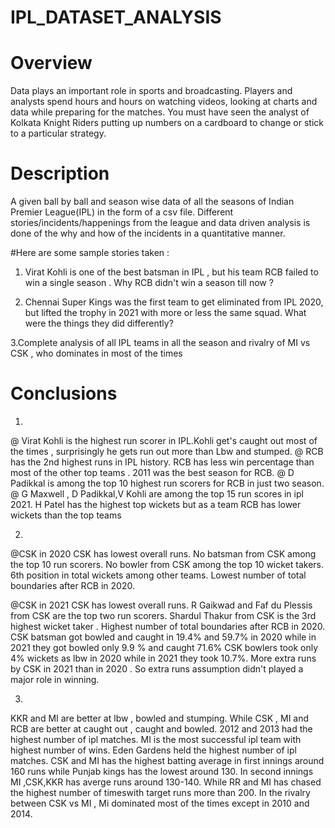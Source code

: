 # IPL_DATASET_ANALYSIS
# Overview
Data plays an important role in sports and broadcasting. Players and analysts
spend hours and hours on watching videos, looking at charts and data while
preparing for the matches. You must have seen the analyst of Kolkata Knight
Riders putting up numbers on a cardboard to change or stick to a particular
strategy.
# Description 
A given ball by ball and season wise data of all the seasons of Indian Premier League(IPL) in the form of a csv file. Different stories/incidents/happenings from the league and data driven analysis is done of the why and how of the incidents in a quantitative manner.

#Here are some sample stories taken :
1. Virat Kohli is one of the best batsman in IPL , but his team RCB failed to win a single season . Why RCB didn't win a season till now ?

2. Chennai Super Kings was the first team to get eliminated from IPL 2020, but lifted the trophy in 2021 with more or less the same squad. What were the things they did differently?

3.Complete analysis of all IPL teams in all the season and rivalry of MI vs CSK , who dominates in most of the times

# Conclusions 
1.
@ Virat Kohli is the highest run scorer in IPL.Kohli get's caught out most of the times , surprisingly he gets run out more than Lbw and stumped.
@ RCB has the 2nd highest runs in IPL history. RCB has less win percentage than most of the other top teams . 2011 was the best season for RCB.
@ D Padikkal is among the top 10 highest run scorers for RCB in just two season.
@ G Maxwell , D Padikkal,V Kohli are among the top 15 run scores in ipl 2021. H Patel has the highest top wickets but as a team RCB has lower wickets than the top teams

2.
@CSK in 2020
CSK has lowest overall runs.
No batsman from CSK among the top 10 run scorers.
No bowler from CSK among the top 10 wicket takers. 6th
position in total wickets among other teams.
Lowest number of total boundaries after RCB in 2020.

@CSK in 2021
CSK has lowest overall runs.
R Gaikwad and Faf du Plessis from CSK are the top two run scorers.
Shardul Thakur from CSK is the 3rd highest wicket taker .
Highest number of total boundaries after RCB in 2020.
CSK batsman got bowled and caught in 19.4% and 59.7% in 2020 while in 2021 they got bowled only 9.9 % and caught 71.6%
CSK bowlers took only 4% wickets as lbw in 2020 while in 2021 they took 10.7%.
More extra runs by CSK in 2021 than in 2020 . So extra runs assumption didn't played a major role in winning.

3.
KKR and MI are better at lbw , bowled and stumping. While CSK , MI and RCB are better at caught out , caught and bowled.
2012 and 2013 had the highest number of ipl matches.
MI is the most successful ipl team with highest number of wins.
Eden Gardens held the highest number of ipl matches.
CSK and MI has the highest batting average in first innings around 160 runs while Punjab kings has the lowest around 130.
In second innings MI ,CSK,KKR has averge runs around 130-140. While RR and MI has chased the highest number of timeswith target runs more than 200.
In the rivalry between CSK vs MI , Mi dominated most of the times except in 2010 and 2014.
